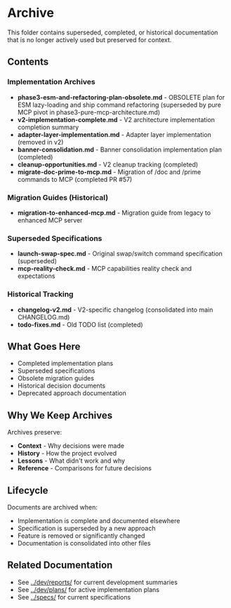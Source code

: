 # Archive

This folder contains superseded, completed, or historical documentation that is no longer actively used but preserved for context.

## Contents

### Implementation Archives
- **phase3-esm-and-refactoring-plan-obsolete.md** - OBSOLETE plan for ESM lazy-loading and ship command refactoring (superseded by pure MCP pivot in phase3-pure-mcp-architecture.md)
- **v2-implementation-complete.md** - V2 architecture implementation completion summary
- **adapter-layer-implementation.md** - Adapter layer implementation (removed in v2)
- **banner-consolidation.md** - Banner consolidation implementation plan (completed)
- **cleanup-opportunities.md** - V2 cleanup tracking (completed)
- **migrate-doc-prime-to-mcp.md** - Migration of /doc and /prime commands to MCP (completed PR #57)

### Migration Guides (Historical)
- **migration-to-enhanced-mcp.md** - Migration guide from legacy to enhanced MCP server

### Superseded Specifications
- **launch-swap-spec.md** - Original swap/switch command specification (superseded)
- **mcp-reality-check.md** - MCP capabilities reality check and expectations

### Historical Tracking
- **changelog-v2.md** - V2-specific changelog (consolidated into main CHANGELOG.md)
- **todo-fixes.md** - Old TODO list (completed)

## What Goes Here

- Completed implementation plans
- Superseded specifications
- Obsolete migration guides
- Historical decision documents
- Deprecated approach documentation

## Why We Keep Archives

Archives preserve:
- **Context** - Why decisions were made
- **History** - How the project evolved
- **Lessons** - What didn't work and why
- **Reference** - Comparisons for future decisions

## Lifecycle

Documents are archived when:
- Implementation is complete and documented elsewhere
- Specification is superseded by a new approach
- Feature is removed or significantly changed
- Documentation is consolidated into other files

## Related Documentation

- See [../dev/reports/](../dev/reports/) for current development summaries
- See [../dev/plans/](../dev/plans/) for active implementation plans
- See [../specs/](../specs/) for current specifications
